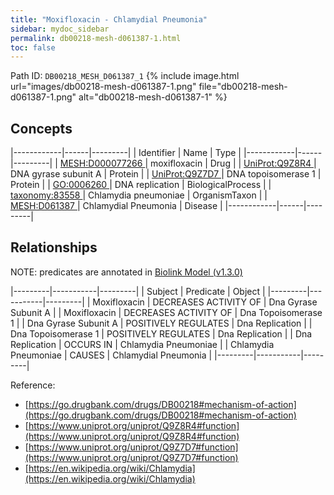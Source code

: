 ```yaml
---
title: "Moxifloxacin - Chlamydial Pneumonia"
sidebar: mydoc_sidebar
permalink: db00218-mesh-d061387-1.html
toc: false 
---
```



Path ID: `DB00218_MESH_D061387_1`
{% include image.html url="images/db00218-mesh-d061387-1.png" file="db00218-mesh-d061387-1.png" alt="db00218-mesh-d061387-1" %}

## Concepts

|------------|------|---------|
| Identifier | Name | Type    |
|------------|------|---------|
| <a href="https://identifiers.org/MESH:D000077266">MESH:D000077266 </a> | moxifloxacin | Drug |
| <a href="https://identifiers.org/UniProt:Q9Z8R4">UniProt:Q9Z8R4 </a> | DNA gyrase subunit A | Protein |
| <a href="https://identifiers.org/UniProt:Q9Z7D7">UniProt:Q9Z7D7 </a> | DNA topoisomerase 1 | Protein |
| <a href="https://identifiers.org/GO:0006260">GO:0006260 </a> | DNA replication | BiologicalProcess |
| <a href="https://identifiers.org/taxonomy:83558">taxonomy:83558 </a> | Chlamydia pneumoniae | OrganismTaxon |
| <a href="https://identifiers.org/MESH:D061387">MESH:D061387 </a> | Chlamydial Pneumonia | Disease |
|------------|------|---------|

## Relationships


NOTE: predicates are annotated in <a href="https://github.com/biolink/biolink-model/releases/tag/v1.3.0">Biolink Model (v1.3.0)</a>

|---------|-----------|---------|
| Subject | Predicate | Object  |
|---------|-----------|---------|
| Moxifloxacin | DECREASES ACTIVITY OF | Dna Gyrase Subunit A |
| Moxifloxacin | DECREASES ACTIVITY OF | Dna Topoisomerase 1 |
| Dna Gyrase Subunit A | POSITIVELY REGULATES | Dna Replication |
| Dna Topoisomerase 1 | POSITIVELY REGULATES | Dna Replication |
| Dna Replication | OCCURS IN | Chlamydia Pneumoniae |
| Chlamydia Pneumoniae | CAUSES | Chlamydial Pneumonia |
|---------|-----------|---------|

Reference: 
  - [https://go.drugbank.com/drugs/DB00218#mechanism-of-action](https://go.drugbank.com/drugs/DB00218#mechanism-of-action)
  - [https://www.uniprot.org/uniprot/Q9Z8R4#function](https://www.uniprot.org/uniprot/Q9Z8R4#function)
  - [https://www.uniprot.org/uniprot/Q9Z7D7#function](https://www.uniprot.org/uniprot/Q9Z7D7#function)
  - [https://en.wikipedia.org/wiki/Chlamydia](https://en.wikipedia.org/wiki/Chlamydia)
